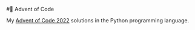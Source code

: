 #🎄 Advent of Code

My [Advent of Code 2022](https://adventofcode.com) solutions in the Python programming language.
